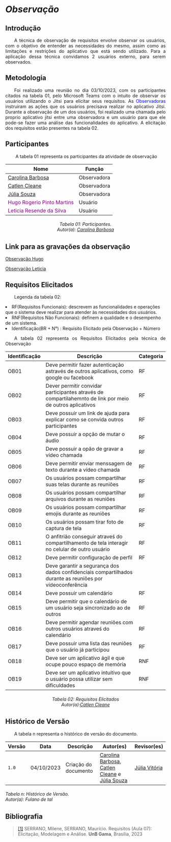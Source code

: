 # ***Observação***

## **Introdução**
<p align="justify">
&emsp;&emsp;A técnica de observação de requisitos envolve observar os usuários, com o objetivo de entender as necessidades do mesmo, assim como as limitações e restrições do aplicativo que está sendo utilizado. Para a aplicação dessa técnica convidamos 2 usuários externo, para serem observados.
</p>

## **Metodologia**
<p align="justify">
&emsp;&emsp;Foi realizado uma reunião no dia 03/10/2023, com os participantes citados na tabela 01, pelo Microsoft Teams com o intuito de observar os usuários utilizando o Jitsi para elicitar seus requisitos. As  <span style = "color: blue"> Observadoras </span> instruiram as ações que os usuários precisava realizar no aplicativo Jitsi. Durante a observação de um dos usuários, foi realizado uma chamada pelo proprio aplicativo jitsi entre uma observadora e um usuário para que ele pode-se fazer uma análise das funcionalidades do aplicativo. A elicitação dos requisitos estão presentes na tabela 02.
</p>

## **Participantes**
<p align="justify">
&emsp;&emsp; A tabela 01 representa os participantes da atividade de observação
</p>

<center>

| Nome                                                      |   Função    |
| --------------------------------------------------------- |  ---------- |
| [Carolina Barbosa](https://github.com/CarolinaBarb)       | Observadora |
| [Catlen Cleane](https://github.com/catlenc)               | Observadora |
| [Júlia Souza](https://github.com/JuliaSSouza)             | Observadora |
| <span style = "color: purple"> Hugo Rogerio Pinto Martins</span>       |Usuário|
| <span style = "color: purple"> Leticia Resende da Silva</span>    |Usuário|


</center>

<p align="justify">
<h6 align = "center"> Tabela 01: Participantes.
<br> Autor(a): <a href="https://github.com/CarolinaBarb">Carolina Barbosa</a></h6>
</p>

## **Link para as gravações da observação**
<p align="justify">
<a href="link de referência">Observação Hugo</a> 
</p>
<p>
<a href="link de referência">Observação Leticia</a>
 </p>

## **Requisitos Elicitados**
<p align="justify">
&emsp;&emsp;Legenda da tabela 02: 
<li> RF(Requisitos Funcionais): descrevem as funcionalidades e operações que o sistema deve realizar para atender às necessidades dos usuários. </li>
<li> RNF(Requisitos Não Funcionais): definem a qualidade e o desempenho de um sistema. </li>
<li> Identificação(BR + N°) : Requisito Elicitado pela Observação + Número
</p>
<p align="justify">
&emsp;&emsp;A tabela 02 representa os Requisitos Elicitados pela técnica de Observação
</p>

| Identificação  | Descrição  | Categoria | 
|-----|---------------------------------------------------------|-------|
|OB01| Deve permitir fazer autenticação astravés de outros aplicativos, como google ou facebook| RF |
|OB02| Dever permitir convidar participantes através de compartilahemnto de link por meio de outros aplicativos| RF |
|OB03| Deve possuir um link de ajuda para explicar como se convida outros participantes | RF |
|OB04| Deve possuir a opção de mutar o áudio| RF |
|OB05| Deve possuir a opão de gravar a vídeo chamada | RF |
|OB06| Deve permitir enviar menssagem de texto durante a vídeo chamada | RF |
|OB07| Os usuários possam compartilhar suas telas durante as reuniões | RF |
|OB08| Os usuários possam compartilhar arquivos durante as reuniões | RF |
|OB09| Os usuários possam compartilhar emojis durante as reuniões | RF |
|OB10| Os usuários possam tirar foto de captura de tela | RF |
|OB11| O anfitrião conseguir atraveś do compartilhamento de tela interagir no celular de outro usuário | RF |
|OB12| Deve permitir configuração de perfil | RF |
|OB13| Deve garantir a segurança dos dados confidenciais compartilhados durante as reuniões por vídeoconferência| | RNF |
|OB14| Deve possuir um calendário | RF |
|OB15| Deve permitir que o calendário de um usuário seja sincronizado ao de outros | RF |
|OB16| Deve permitir agendar reuniões com outros usuários atraveś do calendário | RF |
|OB17| Deve possuir uma lista das reuniões que o usuário já participou | RF |
|OB18| Deve ser um aplicativo ágil e que ocupe pouco espaço de memória | RNF |
|OB19| Deve ser um aplicativo intuitivo que o usuário possa utilizar sem dificuldades | RNF |

<h6 align = "center"> Tabela 02: Requisitos Elicitados
<br> Autor(a):<a href="https://github.com/catlenc">Catlen Cleane</a>
</center>
</p>
</h6>

## **Histórico de Versão**
<p align="justify">
&emsp;&emsp;A tabela n representa o histórico de versão do documento.
</p>

| Versão | Data | Descrição | Autor(es) | Revisor(es) |
| ------ | ---- | --------- | --------- | ---------- |
| `1.0`  | 04/10/2023 | Criação do documento  | [Carolina Barbosa](https://github.com/CarolinaBarb), [Catlen Cleane](https://github.com/catlenc) e [Júlia Souza](https://github.com/JuliaSSouza)  | [Júlia Vitória](https://github.com/Juhvitoria4) |
<h6> Tabela n: Histórico de Versão.
<br> Autor(a): Fulano de tal </h6>

## **Bibliografia**
> <a href="https://aprender3.unb.br/pluginfile.php/2580553/mod_resource/content/2/Requisitos%20-%20Aula%2007.pd">[1]</a> SERRANO, Milene, SERRANO, Maurício. Requisitos (Aula 07): Elicitação, Modelagem e Análise. **UnB Gama**, Brasília, 2023
